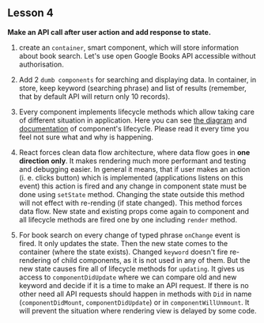 ## Lesson 4
**Make an API call after user action and add response to state.**

1. create an `container`, smart component, which will store information
about book search. Let's use open Google Books API accessible without authorisation.

2. Add 2 `dumb components` for searching and displaying data. In container, in
store, keep keyword (searching phrase) and list of results (remember, that by
default API will return only 10 records).

3. Every component implements lifecycle methods which allow taking care of
different situation in application. Here you can see
[the diagram](http://projects.wojtekmaj.pl/react-lifecycle-methods-diagram/)
and [documentation](https://reactjs.org/docs/react-component.html#the-component-lifecycle)
of component's lifecycle. Please read it every time you feel not sure what and
why is happening.

4. React forces clean data flow architecture, where data flow goes in **one
direction only**. It makes rendering much more performant and testing
and debugging easier. In general it means, that if user makes an action
(i. e. clicks button) which is implemented (applications listens on this event)
this action is fired and any change in component state must be done using `setState`
method. Changing the state outside this method will not effect with re-rending
(if state changed). This method forces data flow. New state and existing props
come again to component and all lifecycle methods are fired one by one including
`render` method.

5. For book search on every change of typed phrase `onChange` event is fired.
It only updates the state. Then the new state comes to the container (where the state
exists). Changed `keyword` doesn't fire re-rendering of child components, as it
is not used in any of them. But the new state causes fire all of lifecycle methods
for `updating`. It gives us access to `componentDidUpdate` where we can compare
old and new keyword and decide if it is a time to make an API request. If there
is no other need all API requests should happen in methods with `Did` in name
(`componentDidMount`, `componentDidUpdate`) or in `componentWillUnmount`. It will
prevent the situation where rendering view is delayed by some code.